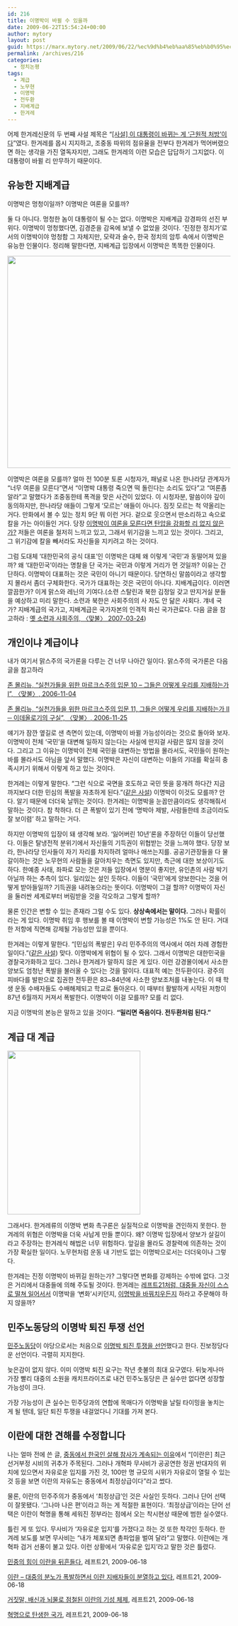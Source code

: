 ```yaml
---
id: 216
title: 이명박이 바뀔 수 있을까
date: 2009-06-22T15:54:24+00:00
author: mytory
layout: post
guid: https://marx.mytory.net/2009/06/22/%ec%9d%b4%eb%aa%85%eb%b0%95%ec%9d%b4-%eb%b0%94%eb%80%94-%ec%88%98-%ec%9e%88%ec%9d%84%ea%b9%8c/
permalink: /archives/216
categories:
  - 정치논평
tags:
  - 계급
  - 노무현
  - 이명박
  - 전두환
  - 지배계급
  - 한겨레
---
```

어제 한겨레신문의 두 번째 사설 제목은 “<a href="http://www.hani.co.kr/arti/opinion/editorial/361666.html" target="_blank" title="새 창에서 기사를 엽니다">[사설] 이 대통령이 바뀌는 게 ‘근원적 처방’이다</a>”였다. 한겨레를 몹시 지지하고, 조중동 따위의 점유율을 전부다 한겨레가 먹어버렸으면 하는 생각을 가진 열독자지만, 그래도 한겨레의 이런 모습은 답답하기 그지없다. 이 대통령이 바뀔 리 만무하기 때문이다.

## 유능한 지배계급

이명박은 멍청이일까? 이명박은 여론을 모를까?

둘 다 아니다. 멍청한 놈이 대통령이 될 수는 없다. 이명박은 지배계급 강경파의 선진 부위다. 이명박이 멍청했다면, 김경준을 감옥에 보낼 수 없었을 것이다. ‘진정한 정치가’로서의 이명박이야 멍청함 그 자체지만, 모략과 술수, 한국 정치의 암투 속에서 이명박은 유능한 인물이다. 정리해 말한다면, 지배계급 입장에서 이명박은 똑똑한 인물이다.

<img src="https://marx.mytory.net/wp-content/uploads/1/cfile4.uf.1308E0284A3FA6432750F9.jpg" class="aligncenter" width="540" height="478" alt="" filename="left008-cartoon.jpg" filemime="image/jpeg" />

이명박은 여론을 모를까? 얼마 전 100분 토론 시청자가, 패널로 나온 한나라당 관계자가 “너무 여론을 모른다”면서 “이명박 대통령 죽으면 떡 돌린다는 소리도 있다”고 “여론좀 알라”고 말했다가 조중동한테 폭격을 맞은 사건이 있었다. 이 시청자분, 말씀이야 깊이 동의하지만, 한나라당 애들이 그렇게 ‘모르는’ 애들이 아니다. 짐짓 모르는 척 약올리는 거다. 만화에서 볼 수 있는 정치 9단 뭐 이런 거다. 겉으로 웃으면서 딴소리하고 속으로 칼을 가는 아이들인 거다. 당장 <a href="http://wspaper.org/article/6555" target="_blank" title="논설 - 이명박 정부의 탄압은 위기의식의 발로, 레프트21, 2009-05-21">이명박이 여론을 모른다면 탄압을 강화할 리 없지 않은가?</a> 저들은 여론을 철저히 느끼고 있고, 그래서 위기감을 느끼고 있는 것이다. 그리고, 그 위기감에 칼을 빼서라도 자신들을 지키려고 하는 것이다.

그럼 도대체 ‘대한민국의 공식 대표’인 이명박은 대체 왜 이렇게 ‘국민’과 동떨어져 있을까? 왜 ‘대한민국’이라는 명찰을 단 국가는 국민과 이렇게 거리가 먼 것일까? 이유는 간단하다. 이명박이 대표하는 것은 국민이 아니기 때문이다. 당연하신 말씀이라고 생각할지 몰라서 좀더 구체화한다. 국가가 대표하는 것은 국민이 아니다. 지배계급이다. 이러면 깔끔한가? 이게 맑스와 레닌의 기여다.(소련 스탈린과 북한 김정일 갖고 딴지거실 분들을 예상하고 미리 말한다. 소련과 북한은 사회주의의 사 자도 안 닮은 사회다. 걔네 국가? 지배계급의 국가고, 지배계급은 국가자본의 인격적 화신 국가관료다. 다음 글을 참고하라 : <a href="http://wspaper.org/article/3987" target="_blank" title="새 창에서 기사를 엽니다">옛 소련과 사회주의, 〈맞불〉 2007-03-24</a>)

## 개인이냐 계급이냐

내가 여기서 맑스주의 국가론을 다루는 건 너무 나아간 일이다. 맑스주의 국가론은 다음 글을 참고하라

<p class="link">
  <a href="http://wspaper.org/article/3548" target="_blank" title="">존 몰리뉴, “실천가들을 위한 마르크스주의 입문 10 &#8211; 그들은 어떻게 우리를 지배하는가 I”, 〈맞불〉, 2006-11-04</a>
</p>

<p class="link">
  <a href="http://wspaper.org/article/3623" target="_blank" title="">존 몰리뉴, “실천가들을 위한 마르크스주의 입문 11, 그들은 어떻게 우리를 지배하는가 II ─ 이데올로기의 구실”, 〈맞불〉, 2006-11-25</a>
</p>

얘기가 잠깐 옆길로 샌 측면이 있는데, 이명박이 바뀔 가능성이라는 것으로 돌아와 보자. 이명박이 전체 ‘국민’을 대변해 일하지 않는다는 사실에 딴지걸 사람은 많지 않을 것이다. 그리고 그 이유는 이명박이 전체 국민을 대변하는 방법을 몰라서도, 국민들이 원하는 바를 몰라서도 아님을 앞서 말했다. 이명박은 자신이 대변하는 이들의 기대를 확실히 충족시키기 위해서 이렇게 하고 있는 것이다.

한겨레는 이렇게 말한다. “그런 식으로 국면을 호도하고 국민 뜻을 뭉개려 하다간 지금까지보다 더한 민심의 폭발을 자초하게 된다.”(<a href="http://www.hani.co.kr/arti/opinion/editorial/361666.html" target="_blank" title="[사설] 이 대통령이 바뀌는 게 ‘근원적 처방’이다">같은 사설</a>) 이명박이 이것도 모를까? 안다. 알기 때문에 더더욱 날뛰는 것이다. 한겨레는 이명박을 눈꼽만큼이라도 생각해줘서 말하는 것이다. 참 착하다. 더 큰 폭발이 있기 전에 ‘명박아 제발, 사람들한테 조금이라도 잘 보이렴’ 하고 말하는 거다.

하지만 이명박의 입장이 돼 생각해 보라. ‘잃어버린 10년’론을 주장하던 이들이 당선했다. 이들은 탈냉전적 분위기에서 자신들의 기득권이 위협받는 것을 느껴야 했다. 당장 보라, 한나라당 인사들이 자기 자리를 차지하려 얼마나 애쓰는지를. 공공기관장들을 다 물갈이하는 것은 노무현의 사람들을 갈아치우는 측면도 있지만, 측근에 대한 보상이기도 하다. 한예종 사태, 좌파로 모는 것은 저들 입장에서 명분이 좋지만, 유인촌의 사람 박기 아닐까 하는 추측이 있다. 일리있는 설인 듯하다. 이들이 ‘국민’에게 양보한다는 것을 어떻게 받아들일까? 기득권을 내려놓으라는 뜻이다. 이명박이 그걸 할까? 이명박이 자신을 둘러싼 세계로부터 버림받을 것을 각오하고 그렇게 할까?

물론 인간은 변할 수 있는 존재라 그럴 수도 있다. **상상속에서는 말이다.** 그러나 확률이라는 게 있다. 이명박 취임 후 행보를 볼 때 이명박이 변할 가능성은 1%도 안 된다. 거대한 저항에 직면해 강제될 가능성만 있을 뿐이다.

한겨레는 이렇게 말한다. “[민심의 폭발은] 우리 민주주의의 역사에서 여러 차례 경험한 일이다.”(<a href="http://www.hani.co.kr/arti/opinion/editorial/361666.html" target="_blank" title="[사설] 이 대통령이 바뀌는 게 ‘근원적 처방’이다">같은 사설</a>) 맞다. 이명박에게 위협이 될 수 있다. 그래서 이명박은 대한민국을 경찰국가화하고 있다. 그러나 한겨레가 말하지 않은 게 있다. 이런 강경몰이에서 사소한 양보도 엄청난 폭발을 불러올 수 있다는 것을 말이다. 대표적 예는 전두환이다. 광주의 피바다를 발판으로 집권한 전두환은 83~84년에 사소한 양보조처를 내놓는다. 이 때 학생 운동 수배자들도 수배해제되고 학교로 돌아온다. 이 때부터 활발하게 시작된 저항이 87년 6월까지 커져서 폭발한다. 이명박이 이걸 모를까? 모를 리 없다.

지금 이명박의 본능은 말하고 있을 것이다. **“밀리면 죽음이다. 전두환처럼 된다.”**

## 계급 대 계급

<img src="https://marx.mytory.net/wp-content/uploads/1/cfile5.uf.147139254A3FA5FF42E085.jpg" class="alignleft" width="300" height="369" alt="" filename="left008-p01.jpg" filemime="image/jpeg" />

그래서다. 한겨레류의 이명박 변화 촉구론은 실질적으로 이명박을 견인하지 못한다. 한겨레의 위협은 이명박을 더욱 사납게 만들 뿐이다. 왜? 이명박 입장에서 양보가 살길이라고 주장하는 한겨레식 해법은 너무 위험하다. 앞길을 몰라도 경찰력에 의존하는 것이 가장 확실한 일이다. 노무현처럼 운동 내 기반도 없는 이명박으로서는 더더욱이나 그렇다.

한겨레는 진정 이명박이 바뀌길 원하는가? 그렇다면 변화를 강제하는 수밖에 없다. 그것은 거리에서 대중들에 의해 주도될 것이다. 한겨레는 <a href="http://wspaper.org/article/6685" target="_blank" title="논설 - 뜨거운 분노를 지속적 대중 행동으로 이끌어야, 레프트21, 2009-06-18">레프트21처럼, 대중들 자신이 스스로 떨쳐 일어서서</a> 이명박을 ‘변화’시키던지, <a href="http://wspaper.org/article/6657" target="_blank" title="최영준, 이명박은 “깨끗이 물러나야 옳다” - 이것이 국민 다수의 심정이다, 레프트21, 2009-06-18">이명박을 바꿔치우든지</a> 하라고 주문해야 하지 않을까?

<div id="" class="gray-textbox">
  <h2>
    민주노동당의 이명박 퇴진 투쟁 선언
  </h2>
  
  <p>
    <a href="http://www.kdlp.org" target="_blank" title="새 창에서 엽니다">민주노동당</a>이 야당으로서는 처음으로 <a href="http://www.kdlp.org/statement/1092823" target="_blank" title="민주노동당 제1차 정책당대회 선언문 - 국민 여러분께 드리는 글 : 이명박 정권을 퇴진시키고, 민생・민주・평화를 반드시 실현하겠습니다.">이명박 퇴진 투쟁을 선언</a>했다고 한다. 진보정당다운 선언이다. 극렬히 지지한다.
  </p>
  
  <p>
    늦은감이 없지 않다. 이미 이명박 퇴진 요구는 작년 촛불의 최대 요구였다. 뒤늦게나마 가장 빨리 대중의 소원을 캐치프라이즈로 내건 민주노동당은 큰 실수만 없다면 성장할 가능성이 크다.
  </p>
  
  <p>
    가장 가능성이 큰 실수는 민주당과의 연합에 목매다가 이명박을 날릴 타이밍을 놓치는 게 될 텐데, 일단 퇴진 투쟁을 내걸었다니 기대를 가져 본다.
  </p></p>
</div>

<div id="" class="gray-textbox">
  <h2>
    이란에 대한 견해를 수정합니다
  </h2>
  
  <p>
    나는 얼마 전에 쓴 글, <a href="http://spar2003.tistory.com/107" target="_blank" title="">중동에서 한국인 살해 참사가 계속되는 이유</a>에서 “[이란은] 최근 선거부정 시비의 귀추가 주목된다. 그러나 개혁파 무사비가 공공연한 정권 반대자의 위치에 있으면서 자유로운 입지를 가진 것, 100만 명 규모의 시위가 자유로이 열릴 수 있는 것 등을 보면 이란의 자유도는 중동에서 최정상급이다”라고 썼다.
  </p>
  
  <p>
    물론, 이란의 민주주의가 중동에서 ‘최정상급’인 것은 사실인 듯하다. 그러나 단어 선택이 잘못됐다. ‘그나마 나은 편’이라고 하는 게 적절한 표현이다. ‘최정상급’이라는 단어 선택은 이란이 혁명을 통해 세워진 정부라는 점에서 오는 착시현상 때문에 범한 실수였다.
  </p>
  
  <p>
    틀린 게 또 있다. 무사비가 ‘자유로운 입지’를 가졌다고 하는 것 또한 착각인 듯하다. 한겨레 보도를 보면 무사비는 “내가 체포되면 총파업을 벌여 달라”고 말했다. 이란에는 개혁파 검거 선풍이 불고 있다. 이런 상황에서 ‘자유로운 입지’라고 말한 것은 틀렸다.
  </p>
  
  <p class="link">
    <a href="http://wspaper.org/article/6661" target="_blank" title="">민중의 힘이 이란을 뒤흔들다</a>, 레프트21, 2009-06-18
  </p>
  
  <p class="link">
    <a href="http://wspaper.org/article/6664" target="_blank" title="">이란 &#8211; 대중의 분노가 폭발하면서 이란 지배자들이 분열하고 있다</a>, 레프트21, 2009-06-18
  </p>
  
  <p class="link">
    <a href="http://wspaper.org/article/6663" target="_blank" title="">거짓말, 배신과 뇌물로 점철된 이란의 기성 체제</a>, 레프트21, 2009-06-18
  </p>
  
  <p class="link">
    <a href="http://wspaper.org/article/6662" target="_blank" title="">혁명으로 탄생한 국가</a>, 레프트21, 2009-06-18
  </p></p>
</div>